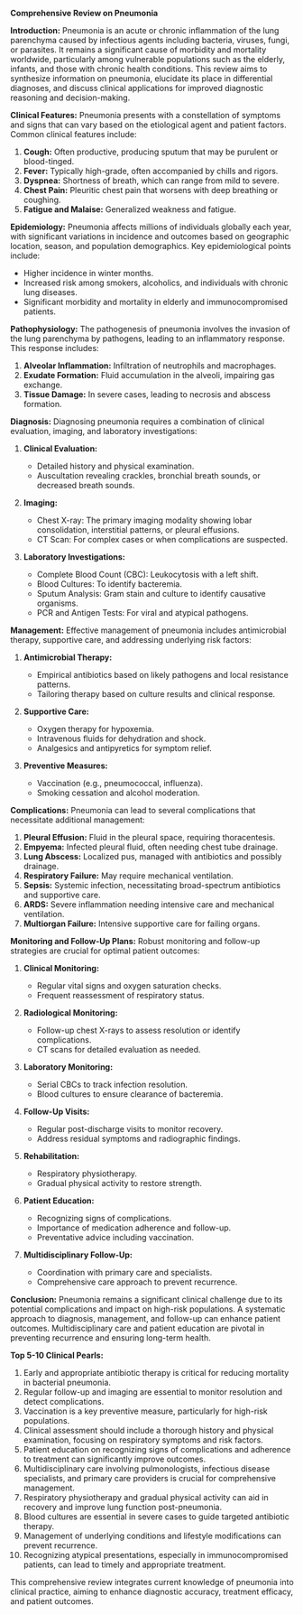 **Comprehensive Review on Pneumonia**

**Introduction:**
Pneumonia is an acute or chronic inflammation of the lung parenchyma caused by infectious agents including bacteria, viruses, fungi, or parasites. It remains a significant cause of morbidity and mortality worldwide, particularly among vulnerable populations such as the elderly, infants, and those with chronic health conditions. This review aims to synthesize information on pneumonia, elucidate its place in differential diagnoses, and discuss clinical applications for improved diagnostic reasoning and decision-making.

**Clinical Features:**
Pneumonia presents with a constellation of symptoms and signs that can vary based on the etiological agent and patient factors. Common clinical features include:

1. **Cough:** Often productive, producing sputum that may be purulent or blood-tinged.
2. **Fever:** Typically high-grade, often accompanied by chills and rigors.
3. **Dyspnea:** Shortness of breath, which can range from mild to severe.
4. **Chest Pain:** Pleuritic chest pain that worsens with deep breathing or coughing.
5. **Fatigue and Malaise:** Generalized weakness and fatigue.

**Epidemiology:**
Pneumonia affects millions of individuals globally each year, with significant variations in incidence and outcomes based on geographic location, season, and population demographics. Key epidemiological points include:

- Higher incidence in winter months.
- Increased risk among smokers, alcoholics, and individuals with chronic lung diseases.
- Significant morbidity and mortality in elderly and immunocompromised patients.

**Pathophysiology:**
The pathogenesis of pneumonia involves the invasion of the lung parenchyma by pathogens, leading to an inflammatory response. This response includes:

1. **Alveolar Inflammation:** Infiltration of neutrophils and macrophages.
2. **Exudate Formation:** Fluid accumulation in the alveoli, impairing gas exchange.
3. **Tissue Damage:** In severe cases, leading to necrosis and abscess formation.

**Diagnosis:**
Diagnosing pneumonia requires a combination of clinical evaluation, imaging, and laboratory investigations:

1. **Clinical Evaluation:**
   - Detailed history and physical examination.
   - Auscultation revealing crackles, bronchial breath sounds, or decreased breath sounds.

2. **Imaging:**
   - Chest X-ray: The primary imaging modality showing lobar consolidation, interstitial patterns, or pleural effusions.
   - CT Scan: For complex cases or when complications are suspected.

3. **Laboratory Investigations:**
   - Complete Blood Count (CBC): Leukocytosis with a left shift.
   - Blood Cultures: To identify bacteremia.
   - Sputum Analysis: Gram stain and culture to identify causative organisms.
   - PCR and Antigen Tests: For viral and atypical pathogens.

**Management:**
Effective management of pneumonia includes antimicrobial therapy, supportive care, and addressing underlying risk factors:

1. **Antimicrobial Therapy:**
   - Empirical antibiotics based on likely pathogens and local resistance patterns.
   - Tailoring therapy based on culture results and clinical response.

2. **Supportive Care:**
   - Oxygen therapy for hypoxemia.
   - Intravenous fluids for dehydration and shock.
   - Analgesics and antipyretics for symptom relief.

3. **Preventive Measures:**
   - Vaccination (e.g., pneumococcal, influenza).
   - Smoking cessation and alcohol moderation.

**Complications:**
Pneumonia can lead to several complications that necessitate additional management:

1. **Pleural Effusion:** Fluid in the pleural space, requiring thoracentesis.
2. **Empyema:** Infected pleural fluid, often needing chest tube drainage.
3. **Lung Abscess:** Localized pus, managed with antibiotics and possibly drainage.
4. **Respiratory Failure:** May require mechanical ventilation.
5. **Sepsis:** Systemic infection, necessitating broad-spectrum antibiotics and supportive care.
6. **ARDS:** Severe inflammation needing intensive care and mechanical ventilation.
7. **Multiorgan Failure:** Intensive supportive care for failing organs.

**Monitoring and Follow-Up Plans:**
Robust monitoring and follow-up strategies are crucial for optimal patient outcomes:

1. **Clinical Monitoring:**
   - Regular vital signs and oxygen saturation checks.
   - Frequent reassessment of respiratory status.

2. **Radiological Monitoring:**
   - Follow-up chest X-rays to assess resolution or identify complications.
   - CT scans for detailed evaluation as needed.

3. **Laboratory Monitoring:**
   - Serial CBCs to track infection resolution.
   - Blood cultures to ensure clearance of bacteremia.

4. **Follow-Up Visits:**
   - Regular post-discharge visits to monitor recovery.
   - Address residual symptoms and radiographic findings.

5. **Rehabilitation:**
   - Respiratory physiotherapy.
   - Gradual physical activity to restore strength.

6. **Patient Education:**
   - Recognizing signs of complications.
   - Importance of medication adherence and follow-up.
   - Preventative advice including vaccination.

7. **Multidisciplinary Follow-Up:**
   - Coordination with primary care and specialists.
   - Comprehensive care approach to prevent recurrence.

**Conclusion:**
Pneumonia remains a significant clinical challenge due to its potential complications and impact on high-risk populations. A systematic approach to diagnosis, management, and follow-up can enhance patient outcomes. Multidisciplinary care and patient education are pivotal in preventing recurrence and ensuring long-term health.

**Top 5-10 Clinical Pearls:**
1. Early and appropriate antibiotic therapy is critical for reducing mortality in bacterial pneumonia.
2. Regular follow-up and imaging are essential to monitor resolution and detect complications.
3. Vaccination is a key preventive measure, particularly for high-risk populations.
4. Clinical assessment should include a thorough history and physical examination, focusing on respiratory symptoms and risk factors.
5. Patient education on recognizing signs of complications and adherence to treatment can significantly improve outcomes.
6. Multidisciplinary care involving pulmonologists, infectious disease specialists, and primary care providers is crucial for comprehensive management.
7. Respiratory physiotherapy and gradual physical activity can aid in recovery and improve lung function post-pneumonia.
8. Blood cultures are essential in severe cases to guide targeted antibiotic therapy.
9. Management of underlying conditions and lifestyle modifications can prevent recurrence.
10. Recognizing atypical presentations, especially in immunocompromised patients, can lead to timely and appropriate treatment.

This comprehensive review integrates current knowledge of pneumonia into clinical practice, aiming to enhance diagnostic accuracy, treatment efficacy, and patient outcomes.
